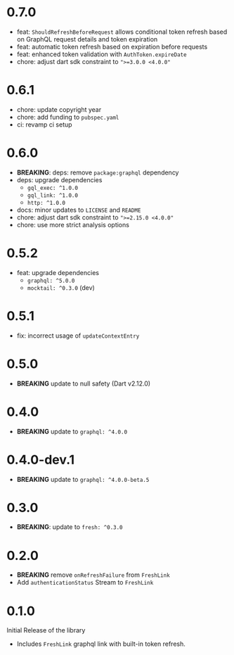 # 0.7.0

- feat: `ShouldRefreshBeforeRequest` allows conditional token refresh based on GraphQL request details and token expiration
- feat: automatic token refresh based on expiration before requests
- feat: enhanced token validation with `AuthToken.expireDate`
- chore: adjust dart sdk constraint to `">=3.0.0 <4.0.0"`

# 0.6.1

- chore: update copyright year
- chore: add funding to `pubspec.yaml`
- ci: revamp ci setup

# 0.6.0

- **BREAKING**: deps: remove `package:graphql` dependency
- deps: upgrade dependencies
  - `gql_exec: ^1.0.0`
  - `gql_link: ^1.0.0`
  - `http: ^1.0.0`
- docs: minor updates to `LICENSE` and `README`
- chore: adjust dart sdk constraint to `">=2.15.0 <4.0.0"`
- chore: use more strict analysis options

# 0.5.2

- feat: upgrade dependencies
  - `graphql: ^5.0.0`
  - `mocktail: ^0.3.0` (dev)

# 0.5.1

- fix: incorrect usage of `updateContextEntry`

# 0.5.0

- **BREAKING** update to null safety (Dart v2.12.0)

# 0.4.0

- **BREAKING** update to `graphql: ^4.0.0`

# 0.4.0-dev.1

- **BREAKING** update to `graphql: ^4.0.0-beta.5`

# 0.3.0

- **BREAKING**: update to `fresh: ^0.3.0`

# 0.2.0

- **BREAKING** remove `onRefreshFailure` from `FreshLink`
- Add `authenticationStatus` Stream to `FreshLink`

# 0.1.0

Initial Release of the library

- Includes `FreshLink` graphql link with built-in token refresh.
